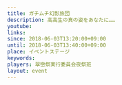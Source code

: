 ```yaml
---
title: ガチムチ幻影旅団
description: 高高生の真の姿をあなたに……
youtube: 
links:
since: 2018-06-03T13:20:00+09:00
until: 2018-06-03T13:40:00+09:00
place: イベントステージ
keywords: 
players: 翠巒祭実行委員会夜祭班
layout: event
---
```

